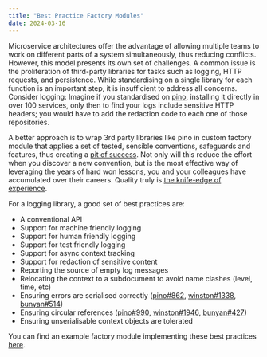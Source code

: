 ```yaml
---
title: "Best Practice Factory Modules"
date: 2024-03-16
---
```


Microservice architectures offer the advantage of allowing multiple teams to work on different parts of a system simultaneously, thus reducing conflicts. However, this model presents its own set of challenges. A common issue is the proliferation of third-party libraries for tasks such as logging, HTTP requests, and persistence. While standardising on a single library for each function is an important step, it is insufficient to address all concerns. Consider logging: Imagine if you standardised on [pino](https://github.com/pinojs/pino), installing it directly in over 100 services, only then to find your logs include sensitive HTTP headers; you would have to add the redaction code to each one of those repositories.

A better approach is to wrap 3rd party libraries like pino in custom factory module that applies a set of tested, sensible conventions, safeguards and features, thus creating a [pit of success](https://learn.microsoft.com/en-us/archive/blogs/brada/the-pit-of-success). Not only will this reduce the effort when you discover a new convention, but is the most effective way of leveraging the years of hard won lessons, you and your colleagues have accumulated over their careers. Quality truly is [the knife-edge of experience](https://en.wikipedia.org/wiki/Pirsig%27s_Metaphysics_of_Quality).

For a logging library, a good set of best practices are:

- A conventional API
- Support for machine friendly logging
- Support for human friendly logging
- Support for test friendly logging
- Support for async context tracking
- Support for redaction of sensitive content
- Reporting the source of empty log messages
- Relocating the context to a subdocument to avoid name clashes (level, time, etc)
- Ensuring errors are serialised correctly ([pino#862](https://github.com/pinojs/pino/issues/862), [winston#1338](https://github.com/winstonjs/winston/issues/1338), [bunyan#514](https://github.com/trentm/node-bunyan/issues/514))
- Ensuring circular references ([pino#990](https://github.com/pinojs/pino/issues/990), [winston#1946](https://github.com/winstonjs/winston/issues/1946),  [bunyan#427](https://github.com/trentm/node-bunyan/issues/427))
- Ensuring unserialisable context objects are tolerated

You can find an example factory module implementing these best practices [here](https://github.com/acuminous/module-acme-logging).


